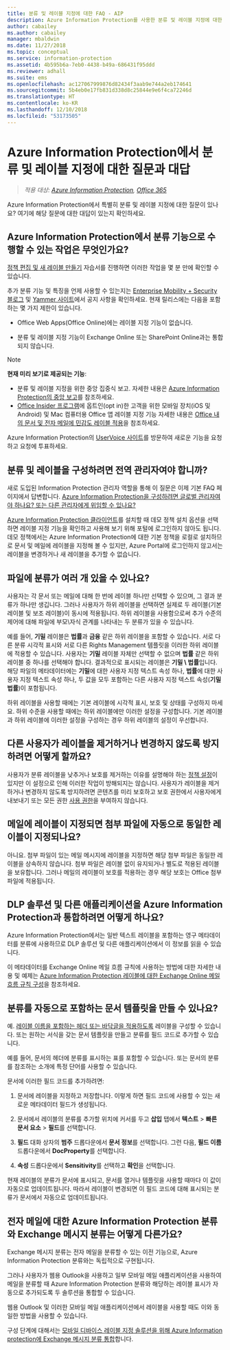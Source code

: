 ```yaml
---
title: 분류 및 레이블 지정에 대한 FAQ - AIP
description: Azure Information Protection를 사용한 분류 및 레이블 지정에 대한 특별한 질문이 있나요? 여기에 해당 질문에 대한 대답이 있는지 확인하세요.
author: cabailey
ms.author: cabailey
manager: mbaldwin
ms.date: 11/27/2018
ms.topic: conceptual
ms.service: information-protection
ms.assetid: 4b595b6a-7eb0-4438-b49a-686431f95ddd
ms.reviewer: adhall
ms.suite: ems
ms.openlocfilehash: ac127067999876d82434f3aab9e744a2eb174641
ms.sourcegitcommit: 5b4eb0e17fb831d338d8c25844e9e6f4ca72246d
ms.translationtype: HT
ms.contentlocale: ko-KR
ms.lasthandoff: 12/10/2018
ms.locfileid: "53173505"
---
```

# <a name="frequently-asked-questions-about-classification-and-labeling-in-azure-information-protection"></a>Azure Information Protection에서 분류 및 레이블 지정에 대한 질문과 대답

>*적용 대상: [Azure Information Protection](https://azure.microsoft.com/pricing/details/information-protection), [Office 365](https://download.microsoft.com/download/E/C/F/ECF42E71-4EC0-48FF-AA00-577AC14D5B5C/Azure_Information_Protection_licensing_datasheet_EN-US.pdf)*

Azure Information Protection에서 특별히 분류 및 레이블 지정에 대한 질문이 있나요?  여기에 해당 질문에 대한 대답이 있는지 확인하세요. 

## <a name="what-can-i-do-with-the-classification-capabilities-in-azure-information-protection"></a>Azure Information Protection에서 분류 기능으로 수행할 수 있는 작업은 무엇인가요?

[정책 편집 및 새 레이블 만들기](infoprotect-quick-start-tutorial.md) 자습서를 진행하면 이러한 작업을 몇 분 만에 확인할 수 있습니다.

추가 분류 기능 및 특징을 언제 사용할 수 있는지는 [Enterprise Mobility + Security 블로그](https://techcommunity.microsoft.com/t5/Enterprise-Mobility-Security/bg-p/enterprisemobilityandsecurity/label-name/Azure%20Information%20Protection) 및 [Yammer 사이트](https://www.yammer.com/askipteam/#/threads/inGroup?type=in_group&feedId=8652489&view=all)에서 공지 사항을 확인하세요. 현재 릴리스에는 다음을 포함하는 몇 가지 제한이 있습니다.

- Office Web Apps(Office Online)에는 레이블 지정 기능이 없습니다.

- 분류 및 레이블 지정 기능이 Exchange Online 또는 SharePoint Online과는 통합되지 않습니다.

> [!NOTE]
> **현재 미리 보기로 제공되는 기능**:
> - 분류 및 레이블 지정을 위한 중앙 집중식 보고. 자세한 내용은 [Azure Information Protection의 중앙 보고](reports-aip.md)를 참조하세요.
> - [Office Insider 프로그램](https://support.office.com/article/what-is-office-insider-f4208185-b63a-4b68-9c7a-9a32d2411c16)에 옵트인(opt in)한 고객을 위한 모바일 장치(iOS 및 Android) 및 Mac 컴퓨터용 Office 앱 레이블 지정 기능 자세한 내용은 [Office 내의 문서 및 전자 메일에 민감도 레이블 적용](https://aka.ms/officemipdocs)을 참조하세요.


Azure Information Protection의 [UserVoice 사이트](https://msip.uservoice.com/)를 방문하여 새로운 기능을 요청하고 요청에 투표하세요.

## <a name="do-i-need-to-be-a-global-admin-to-configure-classification-and-labels"></a>분류 및 레이블을 구성하려면 전역 관리자여야 합니까?

새로 도입된 Information Protection 관리자 역할을 통해 이 질문은 이제 기본 FAQ 페이지에서 답변합니다. [Azure Information Protection을 구성하려면 글로벌 관리자여야 하나요? 또는 다른 관리자에게 위임할 수 있나요?](faqs.md#do-you-need-to-be-a-global-admin-to-configure-azure-information-protection-or-can-i-delegate-to-other-administrators)

[Azure Information Protection 클라이언트](https://www.microsoft.com/en-us/download/details.aspx?id=53018)를 설치할 때 데모 정책 설치 옵션을 선택하면 레이블 지정 기능을 확인하고 사용해 보기 위해 포털에 로그인하지 않아도 됩니다. 데모 정책에서는 Azure Information Protection에 대한 기본 정책을 로컬로 설치하므로 문서 및 메일에 레이블을 지정해 볼 수 있지만, Azure Portal에 로그인하지 않고서는 레이블을 변경하거나 새 레이블을 추가할 수 없습니다. 

## <a name="can-a-file-have-more-than-one-classification"></a>파일에 분류가 여러 개 있을 수 있나요?

사용자는 각 문서 또는 메일에 대해 한 번에 레이블 하나만 선택할 수 있으며, 그 결과 분류가 하나만 생깁니다. 그러나 사용자가 하위 레이블을 선택하면 실제로 두 레이블(기본 레이블 및 보조 레이블)이 동시에 적용됩니다. 하위 레이블을 사용함으로써 추가 수준의 제어에 대해 파일에 부모\자식 관계를 나타내는 두 분류가 있을 수 있습니다.

예를 들어, **기밀** 레이블은 **법률**과 **금융** 같은 하위 레이블을 포함할 수 있습니다. 서로 다른 분류 시각적 표시와 서로 다른 Rights Management 템플릿을 이러한 하위 레이블에 적용할 수 있습니다. 사용자는 **기밀** 레이블 자체만 선택할 수 없으며 **법률** 같은 하위 레이블 중 하나를 선택해야 합니다. 결과적으로 표시되는 레이블은 **기밀 \ 법률**입니다. 해당 파일의 메타데이터에는 **기밀**에 대한 사용자 지정 텍스트 속성 하나, **법률**에 대한 사용자 지정 텍스트 속성 하나, 두 값을 모두 포함하는 다른 사용자 지정 텍스트 속성(**기밀 법률**)이 포함됩니다. 

하위 레이블을 사용할 때에는 기본 레이블에 시각적 표시, 보호 및 상태를 구성하지 마세요. 하위 수준을 사용할 때에는 하위 레이블에만 이러한 설정을 구성합니다. 기본 레이블과 하위 레이블에 이러한 설정을 구성하는 경우 하위 레이블의 설정이 우선합니다.

## <a name="how-do-i-prevent-somebody-from-removing-or-changing-a-label"></a>다른 사용자가 레이블을 제거하거나 변경하지 않도록 방지하려면 어떻게 할까요?

사용자가 분류 레이블을 낮추거나 보호를 제거하는 이유를 설명해야 하는 [정책 설정](configure-policy-settings.md)이 있지만 이 설정으로 인해 이러한 작업이 방해되지는 않습니다. 사용자가 레이블을 제거하거나 변경하지 않도록 방지하려면 콘텐츠를 미리 보호하고 보호 권한에서 사용자에게 내보내기 또는 모든 권한 [사용 권한](configure-usage-rights.md)을 부여하지 않습니다. 

## <a name="when-an-email-is-labeled-do-any-attachments-automatically-get-the-same-labeling"></a>메일에 레이블이 지정되면 첨부 파일에 자동으로 동일한 레이블이 지정되나요?

아니요. 첨부 파일이 있는 메일 메시지에 레이블을 지정하면 해당 첨부 파일은 동일한 레이블을 상속하지 않습니다. 첨부 파일은 레이블 없이 유지되거나 별도로 적용된 레이블을 보유합니다. 그러나 메일의 레이블이 보호를 적용하는 경우 해당 보호는 Office 첨부 파일에 적용됩니다.

## <a name="how-can-dlp-solutions-and-other-applications-integrate-with-azure-information-protection"></a>DLP 솔루션 및 다른 애플리케이션을 Azure Information Protection과 통합하려면 어떻게 하나요?

Azure Information Protection에서는 일반 텍스트 레이블을 포함하는 영구 메타데이터를 분류에 사용하므로 DLP 솔루션 및 다른 애플리케이션에서 이 정보를 읽을 수 있습니다. 

이 메타데이터를 Exchange Online 메일 흐름 규칙에 사용하는 방법에 대한 자세한 내용 및 예제는 [Azure Information Protection 레이블에 대한 Exchange Online 메일 흐름 규칙 구성](configure-exo-rules.md)을 참조하세요.

## <a name="can-i-create-a-document-template-that-automatically-includes-the-classification"></a>분류를 자동으로 포함하는 문서 템플릿을 만들 수 있나요?

예. [레이블 이름을 포함하는 헤더 또는 바닥글을 적용하도록](configure-policy-markings.md) 레이블을 구성할 수 있습니다. 또는 원하는 서식을 갖는 문서 템플릿을 만들고 분류를 필드 코드로 추가할 수 있습니다. 

예를 들어, 문서의 헤더에 분류를 표시하는 표를 포함할 수 있습니다. 또는 문서의 분류를 참조하는 소개에 특정 단어를 사용할 수 있습니다.

문서에 이러한 필드 코드를 추가하려면:

1. 문서에 레이블을 지정하고 저장합니다. 이렇게 하면 필드 코드에 사용할 수 있는 새로운 메타데이터 필드가 생성됩니다.

2. 문서에서 레이블의 분류를 추가할 위치에 커서를 두고 **삽입** 탭에서 **텍스트** > **빠른 문서 요소** > **필드**를 선택합니다.

3. **필드** 대화 상자의 **범주** 드롭다운에서 **문서 정보**를 선택합니다. 그런 다음, **필드 이름** 드롭다운에서 **DocProperty**를 선택합니다.

4. **속성** 드롭다운에서 **Sensitivity**를 선택하고 **확인**을 선택합니다.

현재 레이블의 분류가 문서에 표시되고, 문서를 열거나 템플릿을 사용할 때마다 이 값이 자동으로 업데이트됩니다. 따라서 레이블이 변경되면 이 필드 코드에 대해 표시되는 분류가 문서에서 자동으로 업데이트됩니다.

## <a name="how-is-azure-information-protection-classification-for-emails-different-from-exchange-message-classification"></a>전자 메일에 대한 Azure Information Protection 분류와 Exchange 메시지 분류는 어떻게 다른가요?

Exchange 메시지 분류는 전자 메일을 분류할 수 있는 이전 기능으로, Azure Information Protection 분류와는 독립적으로 구현됩니다. 

그러나 사용자가 웹용 Outlook을 사용하고 일부 모바일 메일 애플리케이션을 사용하여 메일을 분류할 때 Azure Information Protection 분류와 해당하는 레이블 표시가 자동으로 추가되도록 두 솔루션을 통합할 수 있습니다. 

웹용 Outlook 및 이러한 모바일 메일 애플리케이션에서 레이블을 사용할 때도 이와 동일한 방법을 사용할 수 있습니다.

구성 단계에 대해서는 [모바일 디바이스 레이블 지정 솔루션을 위해 Azure Information protection에 Exchange 메시지 분류 통합](./rms-client/client-admin-guide-customizations.md#integration-with-exchange-message-classification-for-a-mobile-device-labeling-solution)합니다. 



